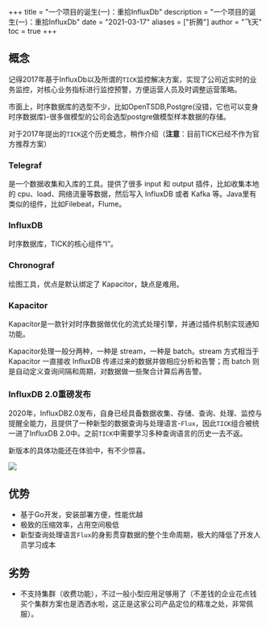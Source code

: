 +++
title = "一个项目的诞生(一)：重拾InfluxDb"
description = "一个项目的诞生(一)：重拾InfluxDb"
date = "2021-03-17"
aliases = ["折腾"]
author = "飞天"
toc = true
+++


## 概念

记得2017年基于InfluxDb以及所谓的`TICK`监控解决方案，实现了公司近实时的业务监控，对核心业务指标进行监控预警，方便运营人员及时调整运营策略。

市面上，时序数据库的选型不少，比如OpenTSDB,Postgre(没错，它也可以变身时序数据库)-很多做模型的公司会选型postgre做模型样本数据的存储。

对于2017年提出的`TICK`这个历史概念，稍作介绍（**注意**：目前TICK已经不作为官方推荐方案）

### Telegraf

是一个数据收集和入库的工具。提供了很多 input 和 output 插件，比如收集本地的 cpu、load、网络流量等数据，然后写入 InfluxDB 或者 Kafka 等。Java里有类似的组件，比如Filebeat，Flume。

### InfluxDB

时序数据库，TICK的核心组件“I”。

### Chronograf

绘图工具，优点是默认绑定了 Kapacitor，缺点是难用。

### Kapacitor

Kapacitor是一款针对时序数据做优化的流式处理引擎，并通过插件机制实现通知功能。

Kapacitor处理一般分两种，一种是 stream，一种是 batch。stream 方式相当于 Kapacitor 一直接收 InfluxDB 传递过来的数据并做相应分析和告警；而 batch 则是自动定义查询间隔和周期，对数据做一些聚合计算后再告警。



### InfluxDB 2.0重磅发布

2020年，InfluxDB2.0发布，自身已经具备数据收集、存储、查询、处理、监控与提醒全能力，且提供了一种新型的数据查询与处理语言-`Flux`，因此`TICK`组合被统一进了InfluxDB 2.0中。之前`TICK`中需要学习多种查询语言的历史一去不返。

新版本的具体功能还在体验中，有不少惊喜。



![](https://www.influxdata.com/wp-content/uploads/APM-Diagram-2.png)

## 优势

- 基于Go开发，安装部署方便，性能优越
- 极致的压缩效率，占用空间极低
- 新型查询处理语言`Flux`的身影贯穿数据的整个生命周期，极大的降低了开发人员学习成本

## 劣势

- 不支持集群（收费功能），不过一般小型应用足够用了（不差钱的企业花点钱买个集群方案也是洒洒水啦，这正是这家公司产品定位的精准之处，非常佩服）。
